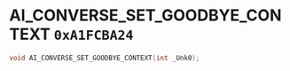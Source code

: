 # AI_CONVERSE_SET_GOODBYE_CONTEXT `0xA1FCBA24`

```cpp
void AI_CONVERSE_SET_GOODBYE_CONTEXT(int _Unk0);
```